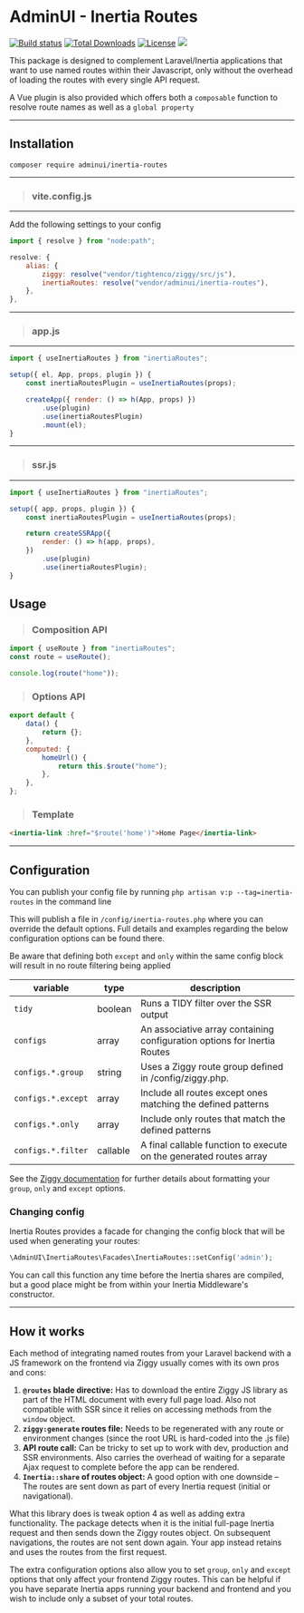 # AdminUI - Inertia Routes

<a href="https://packagist.org/packages/adminui/inertia-routes"><img src="https://img.shields.io/packagist/v/adminui/inertia-routes?logo=packagist&logoColor=white" alt="Build status" /></a>
<a href="https://packagist.org/packages/adminui/inertia-routes"><img src="https://img.shields.io/packagist/dt/adminui/inertia-routes" alt="Total Downloads"></a>
<a href="https://packagist.org/packages/adminui/inertia-routes"><img src="https://img.shields.io/packagist/l/adminui/inertia-routes" alt="License"></a>
<img src="https://github.com/adminui/inertia-routes/actions/workflows/tests.yml/badge.svg?branch=main">

This package is designed to complement Laravel/Inertia applications that want to use named routes within their Javascript, only without the overhead of loading the routes with every single API request.

A Vue plugin is also provided which offers both a `composable` function to resolve route names as well as a `global property`

---

## Installation

`composer require adminui/inertia-routes`

---

> ### vite.config.js

---

Add the following settings to your config

```js
import { resolve } from "node:path";

resolve: {
    alias: {
        ziggy: resolve("vendor/tightenco/ziggy/src/js"),
        inertiaRoutes: resolve("vendor/adminui/inertia-routes"),
    },
},
```

---

> ### app.js

---

```js
import { useInertiaRoutes } from "inertiaRoutes";

setup({ el, App, props, plugin }) {
    const inertiaRoutesPlugin = useInertiaRoutes(props);

    createApp({ render: () => h(App, props) })
        .use(plugin)
        .use(inertiaRoutesPlugin)
        .mount(el);
}
```

---

> ### ssr.js

---

```js
import { useInertiaRoutes } from "inertiaRoutes";

setup({ app, props, plugin }) {
    const inertiaRoutesPlugin = useInertiaRoutes(props);

    return createSSRApp({
        render: () => h(app, props),
    })
        .use(plugin)
        .use(inertiaRoutesPlugin);
}
```

## Usage

> ### Composition API

```js
import { useRoute } from "inertiaRoutes";
const route = useRoute();

console.log(route("home"));
```

> ### Options API

```js
export default {
	data() {
		return {};
	},
	computed: {
		homeUrl() {
			return this.$route("home");
		},
	},
};
```

> ### Template

```html
<inertia-link :href="$route('home')">Home Page</inertia-link>
```

---

## Configuration

You can publish your config file by running `php artisan v:p --tag=inertia-routes` in the command line

This will publish a file in `/config/inertia-routes.php` where you can override the default options. Full details and examples regarding the below configuration options can be found there.

Be aware that defining both `except` and `only` within the same config block will result in no route filtering being applied

| variable           | type     | description                                                              |
| ------------------ | -------- | ------------------------------------------------------------------------ |
| `tidy`             | boolean  | Runs a TIDY filter over the SSR output                                   |
| `configs`          | array    | An associative array containing configuration options for Inertia Routes |
| `configs.*.group`  | string   | Uses a Ziggy route group defined in /config/ziggy.php.                   |
| `configs.*.except` | array    | Include all routes except ones matching the defined patterns             |
| `configs.*.only`   | array    | Include only routes that match the defined patterns                      |
| `configs.*.filter` | callable | A final callable function to execute on the generated routes array       |

See the [Ziggy documentation](https://github.com/tighten/ziggy#filtering-routes) for further details about formatting your `group`, `only` and `except` options.

### Changing config

Inertia Routes provides a facade for changing the config block that will be used when generating your routes:

```php
\AdminUI\InertiaRoutes\Facades\InertiaRoutes::setConfig('admin');
```

You can call this function any time before the Inertia shares are compiled, but a good place might be from within your Inertia Middleware's constructor.

---

## How it works

Each method of integrating named routes from your Laravel backend with a JS framework on the frontend via Ziggy usually comes with its own pros and cons:

1. **`@routes` blade directive:** Has to download the entire Ziggy JS library as part of the HTML document with every full page load. Also not compatible with SSR since it relies on accessing methods from the `window` object.
2. **`ziggy:generate` routes file:** Needs to be regenerated with any route or environment changes (since the root URL is hard-coded into the .js file)
3. **API route call:** Can be tricky to set up to work with dev, production and SSR environments. Also carries the overhead of waiting for a separate Ajax request to complete before the app can be rendered.
4. **`Inertia::share` of routes object:** A good option with one downside – The routes are sent down as part of every Inertia request (initial or navigational).

What this library does is tweak option 4 as well as adding extra functionality. The package detects when it is the initial full-page Inertia request and then sends down the Ziggy routes object. On subsequent navigations, the routes are not sent down again. Your app instead retains and uses the routes from the first request.

The extra configuration options also allow you to set `group`, `only` and `except` options that only affect your frontend Ziggy routes. This can be helpful if you have separate Inertia apps running your backend and frontend and you wish to include only a subset of your total routes.
